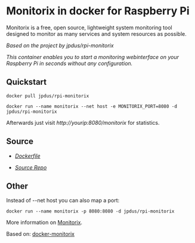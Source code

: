 # Monitorix in docker for Raspberry Pi

Monitorix is a free, open source, lightweight system monitoring tool designed to monitor as many services and system resources as possible.

*Based on the project by jpdus/rpi-monitorix*

*This container enables you to start a monitoring webinterface on your Raspberry Pi in seconds without any configuration.*

## Quickstart

```docker pull jpdus/rpi-monitorix```

```docker run --name monitorix --net host -e MONITORIX_PORT=8080 -d jpdus/rpi-monitorix```

Afterwards just visit 
*http://yourip:8080/monitorix*
for statistics.

## Source

- *[Dockerfile](https://github.com/jpdus/rpi-monitorix/blob/master/Dockerfile)*

- *[Source Repo](https://github.com/jpdus/rpi-monitorix)*

## Other

Instead of --net host you can also map a port:

```docker run --name monitorix -p 8080:8080 -d jpdus/rpi-monitorix```


More information on [Monitorix](http://www.monitorix.org/).

Based on:
[docker-monitorix](https://github.com/yofreke/docker-monitorix)
